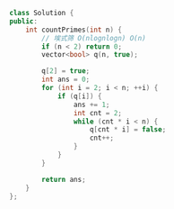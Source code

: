<!--
 * @Author: yitong 2969413251@qq.com
 * @Date: 2022-12-31 18:27:30
-->
```cpp
class Solution {
public:
    int countPrimes(int n) {
        // 埃式筛 O(nlognlogn) O(n)
        if (n < 2) return 0;
        vector<bool> q(n, true);

        q[2] = true;
        int ans = 0;
        for (int i = 2; i < n; ++i) {
            if (q[i]) {
                ans += 1;
                int cnt = 2;
                while (cnt * i < n) {
                    q[cnt * i] = false;
                    cnt++;
                }
            }
        }

        return ans;
    }
};
```